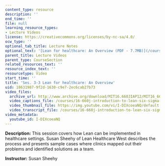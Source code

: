 ```yaml
---
content_type: resource
description: ''
end_time: ''
file: null
learning_resource_types:
- Lecture Videos
license: https://creativecommons.org/licenses/by-nc-sa/4.0/
ocw_type: ''
optional_tab_title: Lecture Notes
optional_text: '[Lean for healthcare: An Overview (PDF - 7.7MB)](/courses/16-660j-introduction-to-lean-six-sigma-methods-january-iap-2012/resources/mit16_660jiap12_3-3sheeh)'
parent_title: Lecture Videos
parent_type: CourseSection
related_resources_text: ''
resource_index_text: ''
resourcetype: Video
start_time: ''
title: 'Ses. 3-3 Lean for healthcare: An Overview'
uid: 18631987-9f2d-1630-c9e7-2ec6cab27b73
video_files:
  archive_url: http://www.archive.org/download/MIT16.660JIAP12/MIT16_660JIAP12_ses3-3_300k.mp4
  video_captions_file: /courses/16-660j-introduction-to-lean-six-sigma-methods-january-iap-2012/607138a64deb5f3394e08022afff5cf9_I-DIXcoeaNQ.vtt
  video_thumbnail_file: https://img.youtube.com/vi/I-DIXcoeaNQ/default.jpg
  video_transcript_file: /courses/16-660j-introduction-to-lean-six-sigma-methods-january-iap-2012/ac85583588c93bbd66b517e50ad64a50_I-DIXcoeaNQ.pdf
video_metadata:
  youtube_id: I-DIXcoeaNQ
---
```


**Description:** This session covers how Lean can be implemented in healthcare settings. Susan Sheehy of Lean Healthcare West describes the process and presents sample cases where clinics mapped out their problems and identified solutions as a team.

**Instructor:** Susan Sheehy

